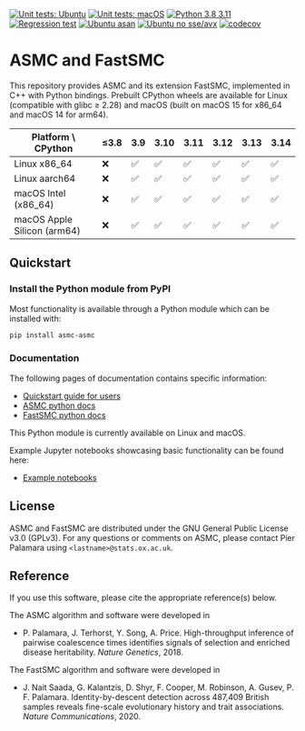 [![Unit tests: Ubuntu](https://github.com/PalamaraLab/ASMC/actions/workflows/ubuntu-unit.yml/badge.svg)](https://github.com/PalamaraLab/ASMC/actions/workflows/ubuntu-unit.yml)
[![Unit tests: macOS](https://github.com/PalamaraLab/ASMC/actions/workflows/macos-unit.yml/badge.svg)](https://github.com/PalamaraLab/ASMC/actions/workflows/macos-unit.yml)
[![Python 3.8 3.11](https://github.com/PalamaraLab/ASMC/actions/workflows/ubuntu-python.yml/badge.svg)](https://github.com/PalamaraLab/ASMC/actions/workflows/ubuntu-python.yml)
[![Regression test](https://github.com/PalamaraLab/ASMC/workflows/Regression%20test/badge.svg)](https://github.com/PalamaraLab/ASMC/actions)
[![Ubuntu asan](https://github.com/PalamaraLab/ASMC/workflows/Ubuntu%20asan/badge.svg)](https://github.com/PalamaraLab/ASMC/actions)
[![Ubuntu no sse/avx](https://github.com/PalamaraLab/ASMC/workflows/Ubuntu%20no%20sse/avx/badge.svg)](https://github.com/PalamaraLab/ASMC/actions)
[![codecov](https://codecov.io/gh/PalamaraLab/ASMC/branch/main/graph/badge.svg)](https://codecov.io/gh/PalamaraLab/ASMC)

# ASMC and FastSMC

This repository provides ASMC and its extension FastSMC, implemented in C++ with Python bindings.
Prebuilt CPython wheels are available for Linux (compatible with glibc ≥ 2.28) and macOS (built on macOS 15 for x86_64 and macOS 14 for arm64).

| Platform \ CPython          | ≤3.8 | 3.9 | 3.10 | 3.11 | 3.12 | 3.13 | 3.14 |
|-----------------------------| ---- | --- | ---- | ---- | ---- | ---- | ---- |
| Linux x86_64                | ❌    | ✅   | ✅    | ✅    | ✅    | ✅    | ✅    |
| Linux aarch64               | ❌    | ✅   | ✅    | ✅    | ✅    | ✅    | ✅    |
| macOS Intel (x86_64)        | ❌    | ✅   | ✅    | ✅    | ✅    | ✅    | ✅    |
| macOS Apple Silicon (arm64) | ❌    | ✅   | ✅    | ✅    | ✅    | ✅    | ✅    |

## Quickstart

### Install the Python module from PyPI

Most functionality is available through a Python module which can be installed with:

```bash
pip install asmc-asmc
```

### Documentation

The following pages of documentation contains specific information:
- [Quickstart guide for users](https://github.com/PalamaraLab/ASMC/blob/main/docs/quickstart_user.md)
- [ASMC python docs](https://github.com/PalamaraLab/ASMC/blob/main/docs/asmc_python.md)
- [FastSMC python docs](https://github.com/PalamaraLab/ASMC/blob/main/docs/fastsmc_python.md)

This Python module is currently available on Linux and macOS.

Example Jupyter notebooks showcasing basic functionality can be found here:
- [Example notebooks](https://github.com/PalamaraLab/ASMC/tree/main/notebooks)

## License

ASMC and FastSMC are distributed under the GNU General Public License v3.0 (GPLv3). For any questions or comments on ASMC, please contact Pier Palamara using `<lastname>@stats.ox.ac.uk`.

## Reference

If you use this software, please cite the appropriate reference(s) below.

The ASMC algorithm and software were developed in
- P. Palamara, J. Terhorst, Y. Song, A. Price. High-throughput inference of pairwise coalescence times identifies signals of selection and enriched disease heritability. *Nature Genetics*, 2018.

The FastSMC algorithm and software were developed in
- J. Nait Saada, G. Kalantzis, D. Shyr, F. Cooper, M. Robinson, A. Gusev, P. F. Palamara. Identity-by-descent detection across 487,409 British samples reveals fine-scale evolutionary history and trait associations. *Nature Communications*, 2020.
